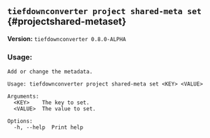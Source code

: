 ## `tiefdownconverter project shared-meta set` {#projectshared-metaset}

**Version:** `tiefdownconverter 0.8.0-ALPHA`

### Usage:
```
Add or change the metadata.

Usage: tiefdownconverter project shared-meta set <KEY> <VALUE>

Arguments:
  <KEY>    The key to set.
  <VALUE>  The value to set.

Options:
  -h, --help  Print help
```

